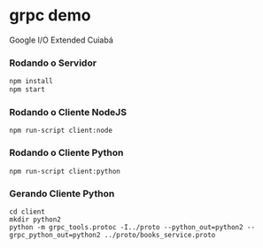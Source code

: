 # grpc demo

Google I/O Extended Cuiabá


### Rodando o Servidor
```bash
npm install
npm start
```


### Rodando o Cliente NodeJS
```
npm run-script client:node
```


### Rodando o Cliente Python
```
npm run-script client:python
```


### Gerando Cliente Python
```
cd client
mkdir python2
python -m grpc_tools.protoc -I../proto --python_out=python2 --grpc_python_out=python2 ../proto/books_service.proto
```